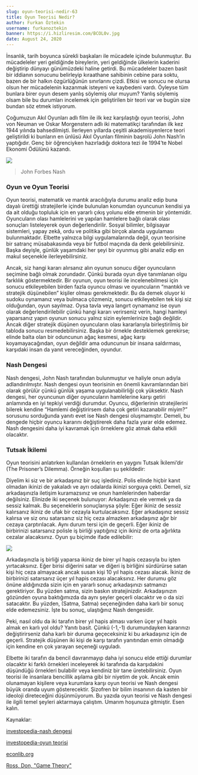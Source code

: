 ```yaml
---
slug: oyun-teorisi-nedir-63
title: Oyun Teorisi Nedir?
author: Furkan Öztekin
username: furkanoztekin
banner: https://i.hizliresim.com/BCOL0v.jpg
date: August 24, 2020
---
```


İnsanlık, tarih boyunca sürekli başkaları ile mücadele içinde bulunmuştur. Bu mücadeleler yeri geldiğinde bireylerin, yeri geldiğinde ülkelerin kaderini değiştirip dünyayı günümüzdeki haline getirdi. Bu mücadeleler bazen basit bir iddianın sonucunu belirleyip kıraathane sahibinin cebine para soktu, bazen de bir halkın özgürlüğünün sınırlarını çizdi. Etkisi ve sonucu ne olursa olsun her mücadelenin kazanmak isteyeni ve kaybedeni vardı. Öyleyse tüm bunlara birer oyun desem yanlış söylemiş olur muyum? Yanlış söylemiş olsam bile bu durumları incelemek için geliştirilen bir teori var ve bugün size bundan söz etmek istiyorum.

Çoğumuzun Akıl Oyunları adlı film ile ilk kez karşılaştığı oyun teorisi, John von Neuman ve Oskar Morgenstern adlı iki matematikçi tarafından ilk kez 1944 yılında bahsedilmişti. İlerleyen yıllarda çeşitli akademisyenlerce teori geliştirildi ki bunların en ünlüsü Akıl Oyunları filminin başrolü John Nash’in yaptığıdır. Genç bir öğrenciyken hazırladığı doktora tezi ile 1994’te Nobel Ekonomi Ödülünü kazandı.

![](https://www.muhendisbeyinler.net/wp-content/uploads/2014/07/john-forbes-nash.jpg)
>John Forbes Nash

### Oyun ve Oyun Teorisi
Oyun teorisi, matematik ve mantık aracılığıyla durumu analiz edip buna dayalı ürettiği stratejilerle içinde bulunulan konumdan oyuncunun kendisi ya da ait olduğu topluluk için en yararlı çıkış yolunu elde etmenin bir yöntemidir. Oyuncuların olası hamlelerini ve yapılan hamlelere bağlı olarak olası sonuçları listeleyerek oyun değerlendirilir. Sosyal bilimler, bilgisayar sistemleri, yapay zekâ, ordu ve politika gibi birçok alanda uygulaması bulunmaktadır. Elbette yalnızca bilgi uygulamalarında değil, oyun teorisine bir satranç müsabakasında veya bir futbol maçında da denk gelebilirsiniz. Başka deyişle, günlük yaşamdaki her şeyi bir oyunmuş gibi analiz edip en makul seçenekle ilerleyebilirsiniz.

Ancak, siz hangi kararı alırsanız alın oyunun sonucu diğer oyuncuların seçimine bağlı olmak zorundadır. Çünkü burada oyun diye tanımlanan olgu farklılık göstermektedir. Bir oyunun, oyun teorisi ile incelenebilmesi için sonucu etkileyebilen birden fazla oyuncu olması ve oyuncuların “mantıklı ve stratejik düşünebilen” kişiler olması gerekmektedir. Bu da demek oluyor ki sudoku oynamanız veya bulmaca çözmeniz, sonucu etkileyebilen tek kişi siz olduğundan, oyun sayılmaz. Oysa tavla veya langırt oynamanız ise oyun olarak değerlendirilebilir çünkü hangi kararı verirseniz verin, hangi hamleyi yaparsanız yapın oyunun sonucu yalnız sizin eylemlerinize bağlı değildir. Ancak diğer stratejik düşünen oyuncuların olası kararlarıyla birleştirilmiş bir tabloda sonucu resmedebilirsiniz. Başka bir örnekle desteklemek gerekirse; elinde balta olan bir oduncunun ağaç kesmesi, ağaç karşı koyamayacağından, oyun değildir ama oduncunun bir insana saldırması, karşıdaki insan da yanıt vereceğinden, oyundur.

### Nash Dengesi
Nash dengesi, John Nash tarafından bulunmuştur ve haliyle onun adıyla adlandırılmıştır. Nash dengesi oyun teorisinin en önemli kavramlarından biri olarak görülür çünkü günlük yaşama uygulanabilirliği çok yüksektir. Nash dengesi, her oyuncunun diğer oyuncuların hamlelerine karşı getiri anlamında en iyi tepkiyi verdiği durumdur. Oyuncu, diğerlerinin stratejilerini bilerek kendine “Hamlemi değiştirirsem daha çok getiri kazanabilir miyim?” sorusunu sorduğunda yanıtı evet ise Nash dengesi oluşmamıştır. Demeli, bu dengede hiçbir oyuncu kararını değiştirerek daha fazla yarar elde edemez. Nash dengesini daha iyi kavramak için örneklere göz atmak daha etkili olacaktır.

### Tutsak İkilemi
Oyun teorisini anlatırken kullanılan örneklerin en yaygını Tutsak İkilemi’dir (The Prisoner’s Dilemma). Örneğin koşulları şu şekildedir:

Diyelim ki siz ve bir arkadaşınız bir suç işlediniz. Polis elinde hiçbir kanıt olmadan ikinizi de yakaladı ve ayrı odalarda ikinizi sorguya çekti. Demeli, siz arkadaşınızla iletişim kuramazsınız ve onun hamlelerinden haberdar değilsiniz. Elinizde iki seçenek bulunuyor: Arkadaşınızı ele vermek ya da sessiz kalmak. Bu seçeneklerin sonuçlarıysa şöyle: Eğer ikiniz de sessiz kalırsanız ikiniz de ufak bir cezayla kurtulacaksınız. Eğer arkadaşınız sessiz kalırsa ve siz onu satarsanız siz hiç ceza almazken arkadaşınız ağır bir cezaya çarptırılacak. Aynı durum tersi için de geçerli. Eğer ikiniz de birbirinizi satarsanız polisle iş birliği yaptığınız için ikiniz de orta ağırlıkta cezalar alacaksınız. Oyun şu biçimde ifade edilebilir:

![](https://i.hizliresim.com/ijtsws.png)

Arkadaşınızla iş birliği yaparsa ikiniz de birer yıl hapis cezasıyla bu işten yırtacaksınız. Eğer birisi diğerini satar ve diğeri iş birliğini sürdürürse satan kişi hiç ceza almayacak ancak susan kişi 10 yıl hapis cezası alacak. İkiniz de birbirinizi satarsanız üçer yıl hapis cezası alacaksınız. Her durumu göz önüne aldığınızda sizin için en yararlı sonuç arkadaşınızı satmanızı gerektiriyor. Bu yüzden satma, sizin baskın stratejinizdir. Arkadaşınızın gözünden oyuna baktığımızda da aynı şeyler geçerli olacaktır ve o da sizi satacaktır. Bu yüzden, (Satma, Satma) seçeneğinden daha karlı bir sonuç elde edemezsiniz. İşte bu sonuç, ulaştığınız Nash dengesidir.

Peki, nasıl oldu da iki tarafın birer yıl hapis alması varken üçer yıl hapis almak en karlı yol oldu? Yanıtı basit. Çünkü (-1,-1) durumundayken kararınızı değiştirirseniz daha karlı bir duruma geçeceksiniz ki bu arkadaşınız için de geçerli. Stratejik düşünen iki kişi de karşı tarafın yanıtından emin olmadığı için kendine en çok yarayan seçeneği uyguladı.

Elbette iki tarafın da bencil davranmayıp daha iyi sonucu elde ettiği durumlar olacaktır ki farklı örnekleri inceleyerek iki tarafında da karşıdakini düşündüğü örnekleri bulabilir veya kendiniz bir tane üretebilirsiniz. Oyun teorisi ile insanlara bencillik aşılama gibi bir niyetim de yok. Ancak emin olunamayan kişilere veya kurumlara karşı oyun teorisi ve Nash dengesi büyük oranda uyum gösterecektir. Şizofren bir bilim insanının da kasten bir ideoloji direteceğini düşünmüyorum. Bu yazıda oyun teorisi ve Nash dengesi ile ilgili temel şeyleri aktarmaya çalıştım. Umarım hoşunuza gitmiştir. Esen kalın.

Kaynaklar:

[investopedia-nash dengesi](https://www.investopedia.com/terms/n/nash-equilibrium.asp)

[investopedia-oyun teorisi](https://www.investopedia.com/terms/g/gametheory.asp)

[econlib.org](https://www.econlib.org/library/Enc/GameTheory.html)

[Ross, Don, "Game Theory"](https://plato.stanford.edu/entries/game-theory/#Mot)